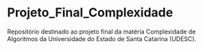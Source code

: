 # Projeto_Final_Complexidade
Repositório destinado ao projeto final da matéria Complexidade de Algoritmos da Universidade do Estado de Santa Catarina (UDESC).
